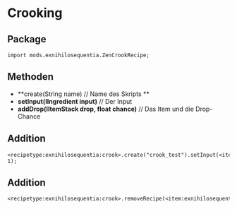 # Crooking

## Package
`import mods.exnihilosequentia.ZenCrookRecipe;`

## Methoden
- **create(String name) // Name des Skripts **
- **setInput(IIngredient input)** // Der Input
- **addDrop(IItemStack drop, float chance)** // Das Item und die Drop-Chance


## Addition

```zenscript
<recipetype:exnihilosequentia:crook>.create("crook_test").setInput(<item:minecraft:oak_leaves>).addDrop(<item:minecraft:nether_star>, 1);
```

## Addition

```zenscript
<recipetype:exnihilosequentia:crook>.removeRecipe(<item:exnihilosequentia:silkworm>);
```
